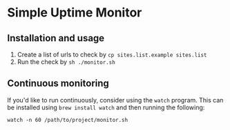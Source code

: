 # Simple Uptime Monitor

## Installation and usage

1. Create a list of urls to check by `cp sites.list.example sites.list`
2. Run the check by `sh ./monitor.sh`

## Continuous monitoring

If you'd like to run continuously, consider using the `watch` program. This can be installed using `brew install watch` and then running the following:

`watch -n 60 /path/to/project/monitor.sh`
